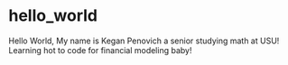 # hello_world
Hello World,
My name is Kegan Penovich a senior studying math at USU! Learning hot to code for financial modeling baby!
